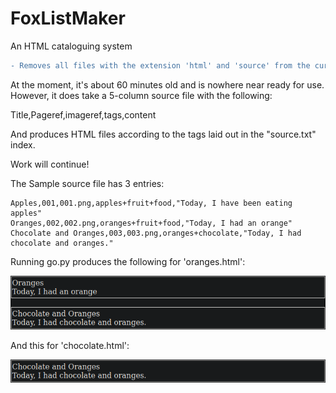 # FoxListMaker
An HTML cataloguing system

```diff
- Removes all files with the extension 'html' and 'source' from the current working directory when ran!
```
At the moment, it's about 60 minutes old and is nowhere near ready for use. However, it does take a 5-column source file with the following:

  Title,Pageref,imageref,tags,content
  
And produces HTML files according to the tags laid out in the "source.txt" index.

Work will continue!

The Sample source file has 3 entries:

    Apples,001,001.png,apples+fruit+food,"Today, I have been eating apples"
    Oranges,002,002.png,oranges+fruit+food,"Today, I had an orange"
    Chocolate and Oranges,003,003.png,oranges+chocolate,"Today, I had chocolate and oranges."
    
Running go.py produces the following for 'oranges.html':

![oranges.html](oranges.png)


And this for 'chocolate.html':

![chocolate.html](chocolate.png)
